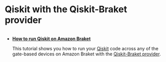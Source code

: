 # Qiskit with the Qiskit-Braket provider

```{toctree}

```

  * [**How to run Qiskit on Amazon Braket**](modules/Continue_Exploring/quantum_frameworks_and_plugins/qiskit/0_Getting_Started.ipynb)

    This tutorial shows you how to run your [Qiskit](https://qiskit.org) code across any of the gate-based devices on Amazon Braket with the [Qiskit-Braket provider](https://github.com/qiskit-community/qiskit-braket-provider/blob/main/docs/tutorials/0_tutorial_qiskit-braket-provider_overview.ipynb).
    